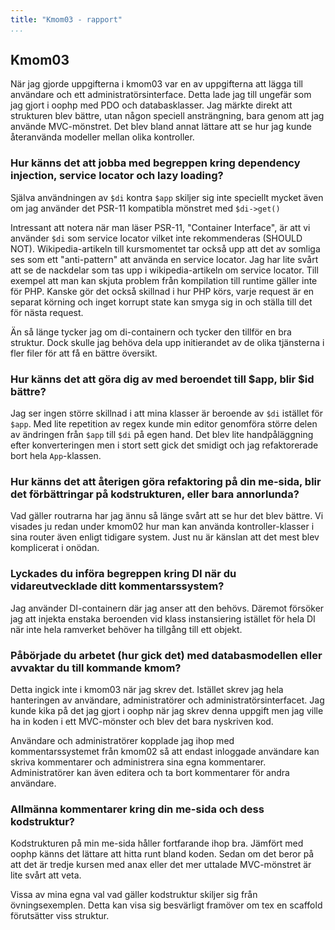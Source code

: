 ```yaml
---
title: "Kmom03 - rapport"
...
```


## Kmom03
När jag gjorde uppgifterna i kmom03 var en av uppgifterna att lägga till användare och ett administratörsinterface. Detta lade jag till ungefär som jag gjort i oophp med PDO och databasklasser. Jag märkte direkt att strukturen blev bättre, utan någon speciell ansträngning, bara genom att jag använde MVC-mönstret. Det blev bland annat lättare att se hur jag kunde återanvända modeller mellan olika kontroller.

### Hur känns det att jobba med begreppen kring dependency injection, service locator och lazy loading?
Själva användningen av `$di` kontra `$app` skiljer sig inte speciellt mycket även om jag använder det PSR-11 kompatibla mönstret med `$di->get()`

Intressant att notera när man läser PSR-11, "Container Interface", är att vi använder `$di` som service locator vilket inte rekommenderas (SHOULD NOT). Wikipedia-artikeln till kursmomentet tar också upp att det av somliga ses som ett "anti-pattern" att använda en service locator. Jag har lite svårt att se de nackdelar som tas upp i wikipedia-artikeln om service locator. Till exempel att man kan skjuta problem från kompilation till runtime gäller inte för PHP. Kanske gör det också skillnad i hur PHP körs, varje request är en separat körning och inget korrupt state kan smyga sig in och ställa till det för nästa request.

Än så länge tycker jag om di-containern och tycker den tillför en bra struktur. Dock skulle jag behöva dela upp initierandet av de olika tjänsterna i fler filer för att få en bättre översikt.

### Hur känns det att göra dig av med beroendet till $app, blir $id bättre?
Jag ser ingen större skillnad i att mina klasser är beroende av `$di` istället för `$app`. Med lite repetition av regex kunde min editor genomföra större delen av ändringen från `$app` till `$di` på egen hand. Det blev lite handpåläggning efter konverteringen men i stort sett gick det smidigt och jag refaktorerade bort hela `App`-klassen.

### Hur känns det att återigen göra refaktoring på din me-sida, blir det förbättringar på kodstrukturen, eller bara annorlunda?
Vad gäller routrarna har jag ännu så länge svårt att se hur det blev bättre. Vi visades ju redan under kmom02 hur man kan använda kontroller-klasser i sina router även enligt tidigare system. Just nu är känslan att det mest blev komplicerat i onödan.

### Lyckades du införa begreppen kring DI när du vidareutvecklade ditt kommentarssystem?
Jag använder DI-containern där jag anser att den behövs. Däremot försöker jag att injekta enstaka beroenden vid klass instansiering istället för hela DI när inte hela ramverket behöver ha tillgång till ett objekt.

### Påbörjade du arbetet (hur gick det) med databasmodellen eller avvaktar du till kommande kmom?
Detta ingick inte i kmom03 när jag skrev det. Istället skrev jag hela hanteringen av användare, administratörer och administratörsinterfacet. Jag kunde kika på det jag gjort i oophp när jag skrev denna uppgift men jag ville ha in koden i ett MVC-mönster och blev det bara nyskriven kod.

Användare och administratörer kopplade jag ihop med kommentarssystemet från kmom02 så att endast inloggade användare kan skriva kommentarer och administrera sina egna kommentarer. Administratörer kan även editera och ta bort kommentarer för andra användare.

### Allmänna kommentarer kring din me-sida och dess kodstruktur?
Kodstrukturen på min me-sida håller fortfarande ihop bra. Jämfört med oophp känns det lättare att hitta runt bland koden. Sedan om det beror på att det är tredje kursen med anax eller det mer uttalade MVC-mönstret är lite svårt att veta.

Vissa av mina egna val vad gäller kodstruktur skiljer sig från övningsexemplen. Detta kan visa sig besvärligt framöver om tex en scaffold förutsätter viss struktur.
